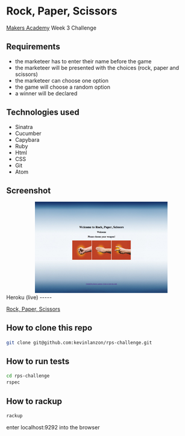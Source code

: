 Rock, Paper, Scissors
==========
[Makers Academy](http://www.makersacademy.com) Week 3 Challenge

Requirements
----
-  the marketeer has to enter their name before the game
-  the marketeer will be presented with the choices (rock, paper and scissors)
-  the marketeer can choose one option
-  the game will choose a random option
-  a winner will be declared


Technologies used
----
- Sinatra
- Cucumber
- Capybara
- Ruby
- Html
- CSS
- Git
- Atom


Screenshot
---
<div align="center">
        <img width="70%" src="public/images/Screen Shot 2015-03-12 at 14.32.12.png">
</div>
Heroku (live)
-----

[Rock, Paper, Scissors](https://rock-paper-scissors-lanzon.herokuapp.com/)


How to clone this repo
----
```sh
git clone git@github.com:kevinlanzon/rps-challenge.git
```

How to run tests
----
```sh
cd rps-challenge
rspec
```

How to rackup
----
```sh
rackup
```
enter localhost:9292 into the browser
